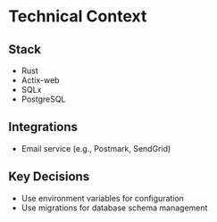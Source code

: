 # Technical Context

## Stack
- Rust
- Actix-web
- SQLx
- PostgreSQL

## Integrations
- Email service (e.g., Postmark, SendGrid)

## Key Decisions
- Use environment variables for configuration
- Use migrations for database schema management



